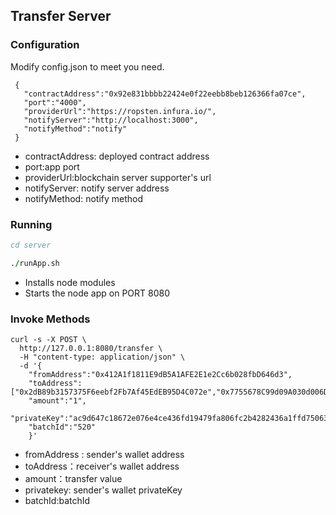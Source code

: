 ## Transfer Server

### Configuration

Modify config.json to meet you need.

```
 {
   "contractAddress":"0x92e831bbbb22424e0f22eebb8beb126366fa07ce",
   "port":"4000",
   "providerUrl":"https://ropsten.infura.io/",
   "notifyServer":"http://localhost:3000",
   "notifyMethod":"notify"
 }

```
- contractAddress: deployed contract address
- port:app port 
- providerUrl:blockchain server supporter's url
- notifyServer: notify server address
- notifyMethod: notify method

### Running
```for testing notify you can run testNotify.js 
cd server

./runApp.sh

```


* Installs node modules
* Starts the node app on PORT 8080

### Invoke Methods

```
curl -s -X POST \
  http://127.0.0.1:8080/transfer \
  -H "content-type: application/json" \
  -d '{
	"fromAddress":"0x412A1f1811E9dB5A1AFE2E1e2Cc6b028fbD646d3",
	"toAddress":["0x2dB89b3157375F6eebf2Fb7Af45EdEB95D4C072e","0x7755678C99d09A030d006DC3eE2b2310b0eDd560"],
	"amount":"1",
	"privateKey":"ac9d647c18672e076e4ce436fd19479fa806fc2b4282436a1ffd750636274a6e",
	"batchId":"520"
    }'
```
- fromAddress : sender's wallet address
- toAddress：receiver's wallet address
- amount：transfer value 
- privatekey: sender's wallet privateKey
- batchId:batchId